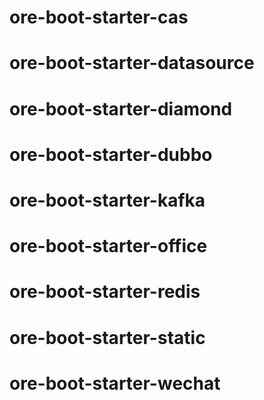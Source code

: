 # ore-boot-starter-cas
# ore-boot-starter-datasource
# ore-boot-starter-diamond
# ore-boot-starter-dubbo
# ore-boot-starter-kafka
# ore-boot-starter-office
# ore-boot-starter-redis
# ore-boot-starter-static
# ore-boot-starter-wechat
